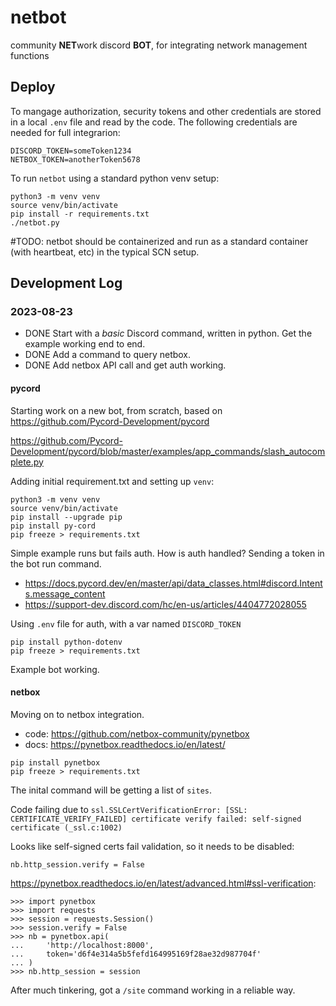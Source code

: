 # netbot
community **NET**work discord **BOT**, for integrating network management functions

## Deploy
To mangage authorization, security tokens and other credentials are stored in a local `.env` file and read by the code. The following credentials are needed for full integrarion:
```
DISCORD_TOKEN=someToken1234
NETBOX_TOKEN=anotherToken5678
```

To run `netbot` using a standard python venv setup:
```
python3 -m venv venv
source venv/bin/activate
pip install -r requirements.txt
./netbot.py
```

#TODO: netbot should be containerized and run as a standard container (with heartbeat, etc) in the typical SCN setup.

## Development Log

### 2023-08-23
* DONE Start with a *basic* Discord command, written in python. Get the example working end to end.
* DONE Add a command to query netbox.
* DONE Add netbox API call and get auth working.

#### pycord
Starting work on a new bot, from scratch, based on https://github.com/Pycord-Development/pycord

https://github.com/Pycord-Development/pycord/blob/master/examples/app_commands/slash_autocomplete.py

Adding initial requirement.txt and setting up `venv`:

```
python3 -m venv venv
source venv/bin/activate
pip install --upgrade pip
pip install py-cord
pip freeze > requirements.txt
```

Simple example runs but fails auth. How is auth handled? Sending a token in the bot run command.

* https://docs.pycord.dev/en/master/api/data_classes.html#discord.Intents.message_content
* https://support-dev.discord.com/hc/en-us/articles/4404772028055

Using `.env` file for auth, with a var named `DISCORD_TOKEN`

```
pip install python-dotenv
pip freeze > requirements.txt
```

Example bot working. 

#### netbox
Moving on to netbox integration.

* code: https://github.com/netbox-community/pynetbox
* docs: https://pynetbox.readthedocs.io/en/latest/

```
pip install pynetbox
pip freeze > requirements.txt
```

The inital command will be getting a list of `sites`.

Code failing due to `ssl.SSLCertVerificationError: [SSL: CERTIFICATE_VERIFY_FAILED] certificate verify failed: self-signed certificate (_ssl.c:1002)`

Looks like self-signed certs fail validation, so it needs to be disabled:

    nb.http_session.verify = False

https://pynetbox.readthedocs.io/en/latest/advanced.html#ssl-verification:
```
>>> import pynetbox
>>> import requests
>>> session = requests.Session()
>>> session.verify = False
>>> nb = pynetbox.api(
...     'http://localhost:8000',
...     token='d6f4e314a5b5fefd164995169f28ae32d987704f'
... )
>>> nb.http_session = session
```

After much tinkering, got a `/site` command working in a reliable way.
